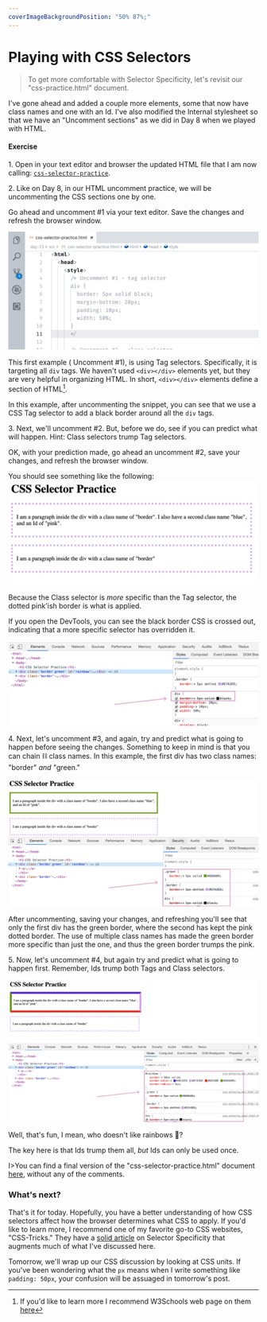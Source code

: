 ```yaml
---
coverImageBackgroundPosition: "50% 87%;"
---
```


# Playing with CSS Selectors

> To get more comfortable with Selector Specificity, let's revisit our "css-practice.html" document.  

I've gone ahead and added a couple more elements, some that now have class names and one with an Id.  I've also modified the Internal stylesheet so that we have an "Uncomment sections" as we did in Day 8 when we played with HTML.

#### Exercise

1\. Open in your text editor and browser the updated HTML file that I am now calling: [`css-selector-practice`](src/css-selector-practice). 

2\. Like on Day 8, in our HTML uncomment practice, we will be uncommenting the CSS sections one by one.

Go ahead and uncomment #1 via your text editor.  Save the changes and refresh the browser window.

![](public/assets/uncomment-1.gif)

This first example ( Uncomment #1), is using Tag selectors.  Specifically, it is targeting all `div` tags.  We haven't used `<div></div>` elements yet, but they are very helpful in organizing HTML. In short, `<div></div>` elements define a section of HTML[^div].

In this example, after uncommenting the snippet, you can see that we use a CSS Tag selector to add a black border around all the `div` tags.

3\. Next, we'll uncomment #2.  But, before we do, see if you can predict what will happen. Hint: Class selectors trump Tag selectors.

OK, with your prediction made, go ahead an uncomment #2, save your changes, and refresh the browser window.

You should see something like the following:
![](public/assets/uncomment-2.png)

Because the Class selector is _more_ specific than the Tag selector, the dotted pink'ish border is what is applied.

If you open the DevTools, you can see the black border CSS is crossed out, indicating that a more specific selector has overridden it.

![](public/assets/uncomment-2-devtools.png)

4\. Next, let's uncomment #3, and again, try and predict what is going to happen before seeing the changes.  Something to keep in mind is that you can chain ⛓ class names.  In this example, the first div has two class names: "border" _and_ "green."

![](public/assets/uncomment-3.png)

After uncommenting, saving your changes, and refreshing you'll see that only the first div has the green border, where the second has kept the pink dotted border. The use of multiple class names has made the green border more specific than just the one, and thus the green border trumps the pink.

5\. Now, let's uncomment #4, but again try and predict what is going to happen first.  Remember, Ids trump both Tags and Class selectors.

![](public/assets/uncomment-4.png)

Well, that's fun, I mean, who doesn't like rainbows 🌈?

The key here is that Ids trump them all, _but_ Ids can only be used once.

I>You can find a final version of the "css-selector-practice.html" document [here](src/css-selector-practice-final), without any of the comments.

### What's next?

That's it for today.  Hopefully, you have a better understanding of how CSS selectors affect how the browser determines what CSS to apply.  If you'd like to learn more, I recommend one of my favorite go-to CSS websites, "CSS-Tricks."  They have a [solid article](https://css-tricks.com/multiple-class-id-selectors/) on Selector Specificity that augments much of what I've discussed here.

Tomorrow, we'll wrap up our CSS discussion by looking at CSS units.  If you've been wondering what the `px` means when I write something like `padding: 50px`, your confusion will be assuaged in tomorrow's post.

[^div]: If you'd like to learn more I recommend W3Schools web page on them [here](https://www.w3schools.com/tags/tag_div.asp)